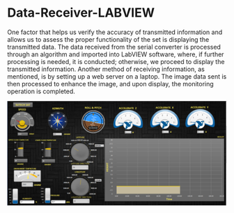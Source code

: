# Data-Receiver-LABVIEW

One factor that helps us verify the accuracy of transmitted information and allows us to assess the proper functionality of the set is displaying the transmitted data. The data received from the serial converter is processed through an algorithm and imported into LabVIEW software, where, if further processing is needed, it is conducted; otherwise, we proceed to display the transmitted information. Another method of receiving information, as mentioned, is by setting up a web server on a laptop. The image data sent is then processed to enhance the image, and upon display, the monitoring operation is completed.

![LABVIEW Monitoring System](./Picture1.png)
